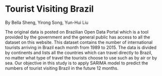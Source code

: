 # Tourist Visiting Brazil

By Bella Sheng, Yirong Song, Yun-Hui Liu

The original data is posted on Brazilian Open Data Portal which is a tool provided by the government and the general public has access to all the dataset on this website. This dataset contains the number of international tourists arriving in Brazil each month from 1989 to 2015. The data is divided by continents and lists all the countries which can travel directly to Brazil, no matter what type of travel the tourists choose to use such as by air or by sea. Our objective in this study is to apply SARIMA model to predict the numbers of tourist visiting Brazil in the future 12 months.
